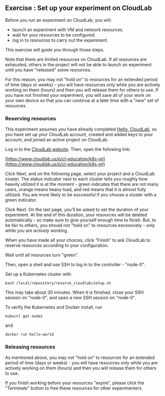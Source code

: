 ## Exercise : Set up your experiment on CloudLab

Before you run an experiment on CloudLab, you will:

- launch an experiment with VM and network resources.
- wait for your resources to be configured. 
- log in to resources to carry out the experiment. 

This exercise will guide you through those steps.

Note that there are limited resources on CloudLab. If all resources are exhausted, others in the project will not be able to launch an experiment until you have "released" some resources.

For this reason, you may not "hold on" to resources for an extended period of time (days or weeks) - you will have resources only while you are actively working on them (hours) and then you will release them for others to use. If you have not finished your experiment, you will save all of your work on your own device so that you can continue at a later time with a "new" set of resources.

### Reserving resources

This experiment assumes you have already completed [Hello, CloudLab](https://teaching-on-testbeds.github.io/blog/hello-cloudlab), so you have set up your CloudLab account, created and added keys to your account, and joined an active project on CloudLab.

Log in to the [CloudLab website](https://cloudlab.us/). Then, open the following link:

[https://www.cloudlab.us/p/cl-education/k8s-ml](https://www.cloudlab.us/p/cl-education/k8s-ml)


Click Next, and on the following page, select your project and a CloudLab cluster. The status indicator next to each cluster tells you roughly how heavily utilized it is at the moment - green indicates that there are not many users, orange means heavy load, and red means that it is almost fully utilized. You are more likely to be successful if you choose a cluster with a green indicator.

Click Next. On the last page, you’ll be asked to set the duration of your experiment. At the end of this duration, your resources will be deleted automatically - so make sure to give yourself enough time to finish. But, to be fair to others, you should not "hold on" to resources excessively - only while you are *actively* working.

When you have made all your choices, click “Finish” to ask CloudLab to reserve resources according to your configuration.

Wait until all resources turn "green". 

Then, open a shell and use SSH to log in to the controller - "node-0".

Set up a Kubernetes cluster with

```
bash /local/repository/reserve_cloudlab/setup.sh
```

This may take about 30 minutes. When it is finished, close your SSH session on "node-0", and open a *new* SSH session on "node-0".

To verify the Kubernetes and Docker install, run

```
kubectl get nodes
```

and

```
docker run hello-world
```


### Releasing resources

As mentioned above, you may not "hold on" to resources for an extended period of time (days or weeks) - you will have resources only while you are actively working on them (hours) and then you will release them for others to use.

If you finish working before your resources "expire", please click the "Terminate" button to free these resources for other experimenters.
